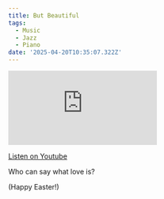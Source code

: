 ```yaml
---
title: But Beautiful
tags:
  - Music
  - Jazz
  - Piano
date: '2025-04-20T10:35:07.322Z'
---
```


<iframe src="https://www.youtube-nocookie.com/embed/7OAbcQJ7KGU?modestbranding=1&showinfo=0&rel=0" title="YouTube video player" frameborder="0" allow="accelerometer; autoplay; encrypted-media; gyroscope; picture-in-picture;" allowfullscreen className="youtube_video"></iframe>

[Listen on Youtube](https://youtu.be/7OAbcQJ7KGU)

Who can say what love is?

(Happy Easter!)
